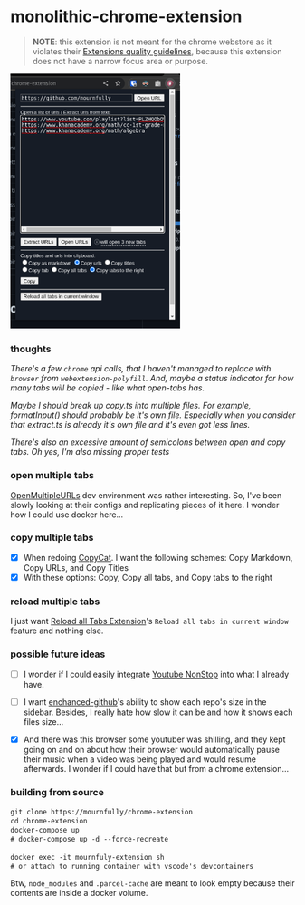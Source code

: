 # monolithic-chrome-extension

> **NOTE**: this extension is not meant for the chrome webstore as it violates their [Extensions quality guidelines](https://developer.chrome.com/docs/extensions/mv3/single_purpose/), because this extension does not have a narrow focus area or purpose.

<img src="./.github/example.png" width="300"/>

### thoughts
*There's a few `chrome` api calls, that I haven't managed to replace with `browser` from `webextension-polyfill`. And, maybe a status indicator for how many tabs will be copied - like what open-tabs has.*

*Maybe I should break up copy.ts into multiple files. For example, formatInput() should probably be it's own file. Especially when you consider that extract.ts is already it's own file and it's even got less lines.*

*There's also an excessive amount of semicolons between open and copy tabs. Oh yes, I'm also missing proper tests*

### open multiple tabs
[OpenMultipleURLs](https://github.com/htrinter/Open-Multiple-URLs) dev environment was rather interesting. So, I've been slowly looking at their configs and replicating pieces of it here. I wonder how I could use docker here...

### copy multiple tabs
- [x] When redoing [CopyCat](https://github.com/kiichi/QuickCopyTitleAndURL). I want the following schemes: Copy Markdown, Copy URLs, and Copy Titles
- [x] With these options: Copy, Copy all tabs, and Copy tabs to the right

### reload multiple tabs
I just want [Reload all Tabs Extension](https://github.com/mohamedmansour/reload-all-tabs-extension)'s `Reload all tabs in current window` feature and nothing else.

### possible future ideas
- [ ] I wonder if I could easily integrate [Youtube NonStop](https://github.com/lawfx/YoutubeNonStop) into what I already have.

- [ ] I want [enchanced-github](https://github.com/softvar/enhanced-github)'s ability to show each repo's size in the sidebar. Besides, I really hate how slow it can be and how it shows each files size...

- [x] And there was this browser some youtuber was shilling, and they kept going on and on about how their browser would automatically pause their music when a video was being played and would resume afterwards. I wonder if I could have that but from a chrome extension...

### building from source
```shell
git clone https://mournfully/chrome-extension
cd chrome-extension
docker-compose up
# docker-compose up -d --force-recreate

docker exec -it mournfuly-extension sh
# or attach to running container with vscode's devcontainers
```

Btw, `node_modules` and `.parcel-cache` are meant to look empty because their contents are inside a docker volume.
